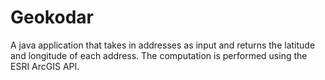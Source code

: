 # Geokodar
 A java application that takes in addresses as input and returns the latitude and longitude of each address. The computation is performed using the ESRI ArcGIS API.  
